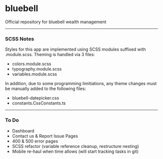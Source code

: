 # bluebell
Official repository for bluebell wealth management

---

### SCSS Notes
Styles for this app are implemented using SCSS modules suffixed with .module.scss.
Theming is handled via 3 files:
- colors.module.scss
- typography.module.scss
- variables.module.scss

In addition, due to some programming limitiations, any theme changes must be
manually added to the following files:
- bluebell-datepicker.css
- constants.CssConstants.ts

---

### To Do
- Dashboard
- Contact us & Report Issue Pages
- 400 & 500 error pages
- SCSS refactor (variable reference cleanup, restructure nesting)
- Mobile re-haul when time allows (will start tracking tasks in git)
